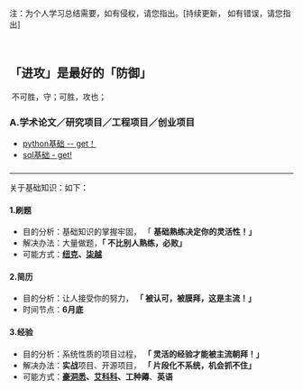 注：为个人学习总结需要，如有侵权，请您指出。[持续更新， 如有错误，请您指出]        

​    

 ##                      **「进攻」是最好的「防御」**    

​                                                                                                                   不可胜，守；可胜，攻也；  

### **A.学术论文／研究项目／工程项目／创业项目**

- [python基础 -- get！](http://www.runoob.com/python/python-tutorial.html)
- [sql基础 - get!](http://www.runoob.com/sql/sql-tutorial.html)


### 







------
关于基础知识：如下：


#### 1.刷题

- 目的分析：基础知识的掌握牢固， 「 **基础熟练决定你的灵活性！」**
- 解决办法：大量做题，**「 不比别人熟练，必败」**
- 可能方式：**[纽克](https://www.nowcoder.com/7037691)、[柒越](https://www.julyedu.com)**

#### 2.简历

- 目的分析：让人接受你的努力， **「 被认可，被膜拜，这是主流！」**
- 时间节点：**6月底**

#### 3.经验

- 目的分析：系统性质的项目过程， **「 灵活的经验才能被主流朝拜！」**
- 解决办法：**实战**项目、开源项目， **「 片段化不系统，机会抓不住」**
- 可能方式：**[豪洞悉](http://geek.ai100.com.cn)、[艾科科](http://tinyletter.com/fly51fly/archive)、工种薅**、**英语**